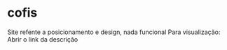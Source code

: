 # cofis
 Site refente a posicionamento e design, nada funcional
 Para visualização:
 Abrir o link da descrição
